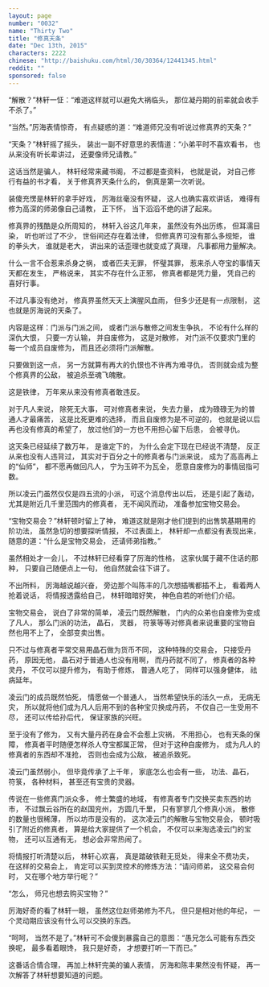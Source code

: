 ```yaml
---
layout: page
number: "0032"
name: "Thirty Two"
title: "修真天条"
date: "Dec 13th, 2015"
characters: 2222
chinese: "http://baishuku.com/html/30/30364/12441345.html"
reddit: ""
sponsored: false
---
```


“解散？”林轩一怔：“难道这样就可以避免大祸临头，
那位凝丹期的前辈就会收手不杀了。”

“当然。”厉海表情惊奇，
有点疑惑的道：“难道师兄没有听说过修真界的天条？”

“天条？”林轩摇了摇头，
装出一副不好意思的表情道：“小弟平时不喜欢看书，
也从来没有听长辈讲过，
还要像师兄请教。”

这话当然是骗人，
林轩经常来藏书阁，
不过都是查资料，
也就是说，
对自己修行有益的书才看，
关于修真界天条什么的，
倒真是第一次听说。

装傻充愣是林轩的拿手好戏，
厉海丝毫没有怀疑，
这人也确实喜欢讲话，
难得有修为高深的师弟像自己请教，
正下怀，
当下滔滔不绝的讲了起来。

修真界的残酷是众所周知的，
林轩入谷这几年来，
虽然没有外出历练，
但耳濡目染，
听也听过了不少，
世俗间还存在着法律，
但修真界可没有那么多规矩，
谁的拳头大，
谁就是老大，
讲出来的话歪理也就变成了真理，
凡事都用力量解决。

什么一言不合惹来杀身之祸，
或者匹夫无罪，
怀璧其罪，
惹来杀人夺宝的事情天天都在发生，
严格说来，
其实不存在什么正邪，
修真者都是凭力量，
凭自己的喜好行事。

不过凡事没有绝对，
修真界虽然天天上演腥风血雨，
但多少还是有一点限制，
这也就是厉海说的天条了。

内容是这样：门派与门派之间，
或者门派与散修之间发生争执，
不论有什么样的深仇大恨，
只要一方认输，
并自废修为，
这是对散修，
对门派不仅要求门里的每一个成员自废修为，
而且还必须将门派解散。

只要做到这一点，
另一方就算有再大的仇恨也不许再为难寻仇，
否则就会成为整个修真界的公敌，
被追杀至魂飞魄散。

这是铁律，
万年来从来没有修真者敢违反。

对于凡人来说，
除死无大事，
可对修真者来说，
失去力量，
成为碌碌无为的普通人才最痛苦，
这是比死更难的选择，
而且自废修为是不可逆的，
也就是说以后再也没有修真的希望了，
放过他们的一方也不用担心留下后患，
会被寻仇。

这天条已经延续了数万年，
是谁定下的，
为什么会定下现在已经说不清楚，
反正从来也没有人违背过，
其实对于百分之十的修真者与门派来说，
成为了高高再上的“仙师”，
都不愿再做回凡人，
宁为玉碎不为瓦全，
愿意自废修为的事情屈指可数。

所以凌云门虽然仅仅是四五流的小派，
可这个消息传出以后，
还是引起了轰动，
尤其是附近几千里范围内的修真者，
无不闻风而动，
准备参加宝物交易会。

“宝物交易会？”林轩顿时留上了神，
难道这就是刚才他们提到的出售筑基期用的阶功法，
虽然急切的想要探听情报，
不过表面上，
林轩却一点都没有表现出来，
随意的道：“什么是宝物交易会，
还请师弟指教。”

虽然相处才一会儿，
不过林轩已经看穿了厉海的性格，
这家伙属于藏不住话的那种，
只要自己随便点上一句，
他自然就会往下讲了。

不出所料，
厉海越说越兴奋，
旁边那个叫陈丰的几次想插嘴都插不上，
看着两人抢着说话，
将情报透露给自己，
林轩暗暗好笑，
神色自若的听他们介绍。

宝物交易会，
说白了非常的简单，
凌云门既然解散，
门内的众弟也自废修为变成了凡人，
那么门派的功法，
晶石，
灵器，
符箓等等对修真者来说重要的宝物自然也用不上了，
全部变卖出售。

只不过与修真者平常交易用晶石做为货币不同，
这种特殊的交易会，
只接受丹药，
原因无他，
晶石对于普通人也没有用啊，
而丹药就不同了，
修真者的各种灵丹，
不仅可以提升修为，
有助于修炼，
普通人吃了，
同样可以强身健体，
祛病延年。

凌云门的成员既然怕死，
情愿做一个普通人，
当然希望快乐的活久一点，
无病无灾，
所以就将他们成为凡人后用不到的各种宝贝换成丹药，
不仅自己一生受用不尽，
还可以传给孙后代，
保证家族的兴旺。

至于没有了修为，
又有大量丹药在身会不会惹上灾祸，
不用担心，
也有天条的保障，
修真者平时随便怎样杀人夺宝都属正常，
但对于这种自废修为，
成为凡人的修真者的东西却不准抢，
否则也会成为公敌，
被追杀致死。

凌云门虽然弱小，
但毕竟传承了上千年，
家底怎么也会有一些，
功法、晶石，
符箓，
各种材料，
甚至还有宝贵的灵器。

传说在一些修真门派众多，
修士繁盛的地域，
有修真者专门交换买卖东西的坊市，
不过飘云谷所在的赵国兖州，
方圆几千里，
只有寥寥几个修真小派，
散修的数量也很稀薄，
所以坊市是没有的，
这次凌云门的解散与宝物交易会，
顿时吸引了附近的修真者，
算是给大家提供了一个机会，
不仅可以来淘选凌云门的宝物，
还可以互通有无，
想必会非常热闹了。

将情报打听清楚以后，
林轩心欢喜，
真是踏破铁鞋无觅处，
得来全不费功夫，
在这样的交易会上，
肯定可以买到灵控术的修炼方法：“请问师弟，
这交易会何时，
又在哪个地方举行呢？”

“怎么，
师兄也想去购买宝物？”

厉海好奇的看了林轩一眼，
虽然这位赵师弟修为不凡，
但只是相对他的年纪，
一个灵动期应该没有什么可以交换的东西。

“呵呵，
当然不是了。”林轩可不会傻到暴露自己的意图：“愚兄怎么可能有东西交换呢，
最多看着眼馋，
我只是好奇，
才想要打听一下而已。”

这番话合情合理，
再加上林轩完美的骗人表情，
厉海和陈丰果然没有怀疑，
再一次解答了林轩想要知道的问题。
